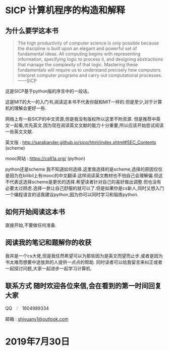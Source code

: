 # SICP 计算机程序的构造和解释

## 为什么要学这本书

>The high productivity of computer science is only possible because the discipline is built upon an elegant and powerful set of fundamental ideas. All computing begins with representing information, specifying logic to process it, and designing abstractions that manage the complexity of that logic. Mastering these fundamentals will require us to understand precisely how computers interpret computer programs and carry out computational processes.——SICP

这是SICP基于python版的序言中的一段话。

这是MIT的大一的入门书,阅读这本书不代表你就和MIT一样的.但是至少,对于计算机的理解会更好一些.

网络上有一些SICP的中文资源,但是我没有版权所以这里不附资源.
但是推荐中英文一起看,优先英文.因为现在阅读英文文献的能力十分重要,所以应该开始尝试阅读一些英文文献.

英文版 : http://sarabander.github.io/sicp/html/index.xhtml#SEC_Contents (scheme)

mooc网站 : https://cs61a.org/ (python)

python还是scheme 我不知道如何选择.这里我选择的是scheme,选择的原因仅仅是因为在bilibil上有mooc的中文翻译.这样阅读英文教材也不怕自己会理解偏.但这不代表这选择scheme是更优的选择.希望读者针对自己的喜好做出调整.但也没有必要太过顾虑.选择一款让自己舒服的就可以了.但是如果你是cs新人,同时又想入门一个编程语言的话我建议python,因为你可以同时学习和锻炼python.

## 如何开始阅读这本书

直接开始,不要做任何准备.

## 阅读我的笔记和题解你的收获

我并是一个cs大佬,但是我任然希望可以为那些因为是英文而望而止步,或者是因为书太难而想要中途放弃的人提供一点点的帮助.
同时读者可以给我留言来纠正或者一起探讨问题,大家一起进步一起学习计算机.

## 联系方式 随时欢迎各位来信,会在看到的第一时间回复大家

QQ　:　1604989334

邮箱 : shiyuany1@outlook.com

# 2019年7月30日